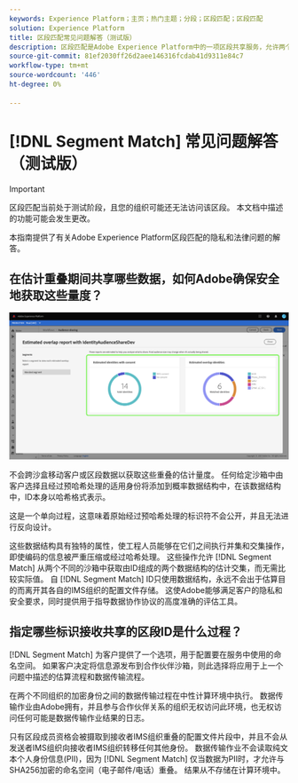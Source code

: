 ```yaml
---
keywords: Experience Platform；主页；热门主题；分段；区段匹配；区段匹配
solution: Experience Platform
title: 区段匹配常见问题解答（测试版）
description: 区段匹配是Adobe Experience Platform中的一项区段共享服务，允许两个或更多Platform用户以安全、受管理和隐私友好的方式交换区段数据。
source-git-commit: 81ef2030ff26d2aee146316fcdab41d9311e84c7
workflow-type: tm+mt
source-wordcount: '446'
ht-degree: 0%

---
```


# [!DNL Segment Match] 常见问题解答（测试版）

>[!IMPORTANT]
>
>区段匹配当前处于测试阶段，且您的组织可能还无法访问该区段。 本文档中描述的功能可能会发生更改。

本指南提供了有关Adobe Experience Platform区段匹配的隐私和法律问题的解答。

## 在估计重叠期间共享哪些数据，如何Adobe确保安全地获取这些量度？

![overlap-report.png](./images/overlap-report.png)

不会跨沙盒移动客户或区段数据以获取这些重叠的估计量度。 任何给定沙箱中由客户选择且经过预哈希处理的适用身份将添加到概率数据结构中，在该数据结构中，ID本身以哈希格式表示。

这是一个单向过程，这意味着原始经过预哈希处理的标识符不会公开，并且无法进行反向设计。

这些数据结构具有独特的属性，使工程人员能够在它们之间执行并集和交集操作，即使编码的信息被严重压缩或经过哈希处理。 这些操作允许 [!DNL Segment Match] 从两个不同的沙箱中获取由ID组成的两个数据结构的估计交集，而无需比较实际值。 自 [!DNL Segment Match] ID只使用数据结构，永远不会出于估算目的而离开其各自的IMS组织的配置文件存储。 这使Adobe能够满足客户的隐私和安全要求，同时提供用于指导数据协作协议的高度准确的评估工具。

## 指定哪些标识接收共享的区段ID是什么过程？

[!DNL Segment Match] 为客户提供了一个选项，用于配置要在服务中使用的命名空间。 如果客户决定将信息源发布到合作伙伴沙箱，则此选择将应用于上一个问题中描述的估算流程和数据传输流程。

在两个不同组织的加密身份之间的数据传输过程在中性计算环境中执行。 数据传输作业由Adobe拥有，并且参与合作伙伴关系的组织无权访问此环境，也无权访问任何可能是数据传输作业结果的日志。

只有区段成员资格会被摄取到接收者IMS组织重叠的配置文件片段中，并且不会从发送者IMS组织向接收者IMS组织转移任何其他身份。 数据传输作业不会读取纯文本个人身份信息(PII)，因为 [!DNL Segment Match] 仅当数据为PII时，才允许与SHA256加密的命名空间（电子邮件/电话）重叠。 结果从不存储在计算环境中。
